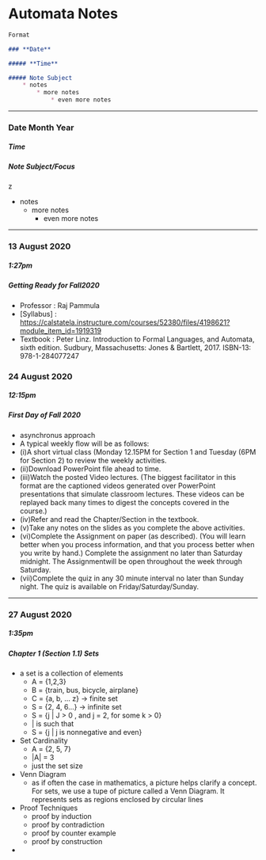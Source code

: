 # **Automata Notes**


```Markdown
Format

### **Date**

##### **Time**

##### Note Subject
    * notes
        * more notes
            * even more notes
```

---

### **Date Month Year**

##### ***Time***

##### **Note Subject/Focus**
z
* notes
  * more notes
    * even more notes

---

### **13 August 2020**

##### ***1:27pm***

##### **Getting Ready for Fall2020**

* Professor : Raj Pammula
* [Syllabus] : https://calstatela.instructure.com/courses/52380/files/4198621?module_item_id=1919319
* Textbook : Peter Linz. Introduction to Formal Languages, and Automata, sixth edition.
Sudbury, Massachusetts: Jones & Bartlett, 2017. ISBN-13: 978-1-284077247

### **24 August 2020**

##### ***12:15pm***

##### **First Day of Fall 2020**

* asynchronus approach
* A typical weekly flow will be as follows:
* (i)A short virtual class (Monday 12.15PM for Section 1 and Tuesday (6PM for Section 2) to review the weekly activities. 
* (ii)Download PowerPoint file ahead to time.
* (iii)Watch the posted Video lectures. (The biggest facilitator in this format are the captioned videos generated over PowerPoint presentations that simulate classroom lectures. These videos can be replayed back many times to digest the concepts covered in the course.)
* (iv)Refer and read the Chapter/Section in the textbook.
* (v)Take any notes on the slides as you complete the above activities.
* (vi)Complete the Assignment on paper (as described).  (You will learn better when you process information, and that you process better when you write by hand.) Complete the assignment no later than Saturday midnight. The Assignmentwill be open throughout the week through Saturday.
* (vii)Complete the quiz in any 30 minute interval no later than Sunday night. The quiz is available on Friday/Saturday/Sunday.

---

### **27 August 2020**

##### ***1:35pm***

##### **Chapter 1 (Section 1.1) Sets** 
* a set is a collection of elements 
  *  A = {1,2,3}
  *  B = {train, bus, bicycle, airplane}
  *  C = {a, b, ... z} -> finite set
  *  S = {2, 4, 6...} -> infinite set
  *  S = {j | J > 0 , and j = 2, for some k > 0}
  *  | is such that
  *  S = {j | j is nonnegative and even}
* Set Cardinality
  * A = {2, 5, 7}
  * |A| = 3
  * just the set size
* Venn Diagram
  * as if often the case in mathematics, a picture helps clarify a concept. For sets, we use a tupe of picture called a Venn Diagram. It represents sets as regions enclosed by circular lines
* Proof Techniques
  * proof by induction
  * proof by contradiction
  * proof by counter example
  * proof by construction
* 